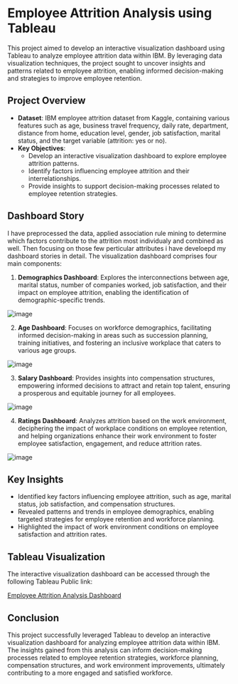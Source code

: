 # Employee Attrition Analysis using Tableau

This project aimed to develop an interactive visualization dashboard using Tableau to analyze employee attrition data within IBM. By leveraging data visualization techniques, the project sought to uncover insights and patterns related to employee attrition, enabling informed decision-making and strategies to improve employee retention.

## Project Overview

- **Dataset**: IBM employee attrition dataset from Kaggle, containing various features such as age, business travel frequency, daily rate, department, distance from home, education level, gender, job satisfaction, marital status, and the target variable (attrition: yes or no).
- **Key Objectives**:
  - Develop an interactive visualization dashboard to explore employee attrition patterns.
  - Identify factors influencing employee attrition and their interrelationships.
  - Provide insights to support decision-making processes related to employee retention strategies.

## Dashboard Story

I have preprocessed the data, applied association rule mining to determine which factors contribute to the attrition most individualy and combined as well. Then focusing on those few perticular attributes i have develoepd my dashboard stories in detail. The visualization dashboard comprises four main components:

1. **Demographics Dashboard**: Explores the interconnections between age, marital status, number of companies worked, job satisfaction, and their impact on employee attrition, enabling the identification of demographic-specific trends.

![image](https://github.com/Wsahil/Employee-Attrition-Analysis-using-Tableau/assets/71370836/f0f7f343-b5c8-4fca-af1c-5e909f3e8914)


2. **Age Dashboard**: Focuses on workforce demographics, facilitating informed decision-making in areas such as succession planning, training initiatives, and fostering an inclusive workplace that caters to various age groups.

![image](https://github.com/Wsahil/Employee-Attrition-Analysis-using-Tableau/assets/71370836/57938cb8-d3d8-4617-9e6c-3c9a7bbf2008)


3. **Salary Dashboard**: Provides insights into compensation structures, empowering informed decisions to attract and retain top talent, ensuring a prosperous and equitable journey for all employees.

![image](https://github.com/Wsahil/Employee-Attrition-Analysis-using-Tableau/assets/71370836/be7fe274-da6d-4d5b-8514-ea97dce43622)


4. **Ratings Dashboard**: Analyzes attrition based on the work environment, deciphering the impact of workplace conditions on employee retention, and helping organizations enhance their work environment to foster employee satisfaction, engagement, and reduce attrition rates.

![image](https://github.com/Wsahil/Employee-Attrition-Analysis-using-Tableau/assets/71370836/63f9e51c-646a-41e0-8aaf-b6760b1f8c20)


## Key Insights

- Identified key factors influencing employee attrition, such as age, marital status, job satisfaction, and compensation structures.
- Revealed patterns and trends in employee demographics, enabling targeted strategies for employee retention and workforce planning.
- Highlighted the impact of work environment conditions on employee satisfaction and attrition rates.

## Tableau Visualization

The interactive visualization dashboard can be accessed through the following Tableau Public link:

[Employee Attrition Analysis Dashboard](https://public.tableau.com/app/profile/sahil.wani/vizzes)

## Conclusion

This project successfully leveraged Tableau to develop an interactive visualization dashboard for analyzing employee attrition data within IBM. The insights gained from this analysis can inform decision-making processes related to employee retention strategies, workforce planning, compensation structures, and work environment improvements, ultimately contributing to a more engaged and satisfied workforce.
